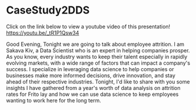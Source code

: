 # CaseStudy2DDS

Click on the link below to view a youtube video of this presentation!
https://youtu.be/_tR1P1Qsw34

Good Evening,
Tonight we are going to talk about employee attrition. I am Sakava Kiv, a Data Scientist who is an expert in helping companies prosper. As you know, every industry wants to keep their talent especially in rapidly evolving markets, with a wide range of factors that can impact a company's success. I specialize in leveraging data science to help companies or businesses make more informed decisions, drive innovation, and stay ahead of their respective industries. Tonight, I'd like to share with you some insights I have gathered from a year's worth of data analysis on attrition rates for Frito lay and how we can use data science to keep employees wanting to work here for the long term.
